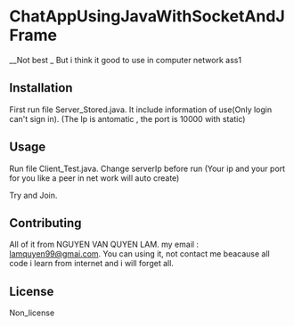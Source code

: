 # ChatAppUsingJavaWithSocketAndJFrame
 __Not best _ But i think it good to use in computer network ass1


## Installation

First run file Server_Stored.java.
It include information of use(Only login can't sign in).
(The Ip is antomatic , the port is 10000 with static)

## Usage

Run file Client_Test.java. Change serverIp before run (Your ip and your port for you like a peer in net work 
will auto create)

Try and Join.

## Contributing


All of it from NGUYEN VAN QUYEN LAM. my email : lamquyen99@gmai.com.
You can using it, not contact me beacause all code i learn from internet and i will forget all.

## License

Non_license